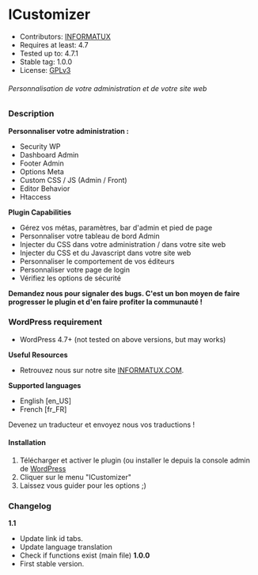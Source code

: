 # ICustomizer
- Contributors: [INFORMATUX](https://informatux.com "Développement, PHP, HTML, CSS, JQUERY, Sécurité, Astuces, BricABrac, Ours Polaire...")
- Requires at least: 4.7
- Tested up to: 4.7.1
- Stable tag: 1.0.0
- License: [GPLv3](http://www.gnu.org/licenses/gpl-3.0.fr.html "Licence publique générale GNU v3")

###### Personnalisation de votre administration et de votre site web

### Description

__Personnaliser votre administration :__
* Security WP
* Dashboard Admin
* Footer Admin
* Options Meta
* Custom CSS / JS (Admin / Front)
* Editor Behavior
* Htaccess

__Plugin Capabilities__

* Gérez vos métas, paramètres, bar d'admin et pied de page
* Personnaliser votre tableau de bord Admin
* Injecter du CSS dans votre administration / dans votre site web
* Injecter du CSS et du Javascript dans votre site web
* Personnaliser le comportement de vos éditeurs
* Personnaliser votre page de login
* Vérifiez les options de sécurité

**Demandez nous pour signaler des bugs. C'est un bon moyen de faire progresser le plugin et d'en faire profiter la communauté !**

### WordPress requirement
* WordPress 4.7+ (not tested on above versions, but may works)

**Useful Resources**
- Retrouvez nous sur notre site [INFORMATUX.COM](https://informatux.com/category/WORDPRESS).

**Supported languages**
* English [en_US]
* French [fr_FR]

Devenez un traducteur et envoyez nous vos traductions !

#### Installation

1. Télécharger et activer le plugin (ou installer le depuis la console admin de [WordPress](http://wordpress.org/)
2. Cliquer sur le menu "ICustomizer"
3. Laissez vous guider pour les options ;)	

### Changelog

**1.1**
- Update link id tabs.
- Update language translation
- Check if functions exist (main file)
**1.0.0**
- First stable version.